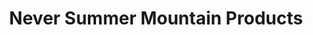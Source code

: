---
title: "Never Summer Mountain Products"
url: /grand-lake/never-summer-mountain-products/
shop: outdoor
---